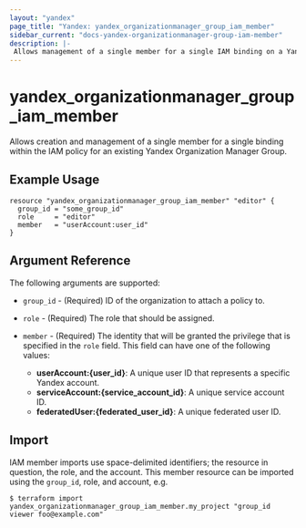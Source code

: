 ```yaml
---
layout: "yandex"
page_title: "Yandex: yandex_organizationmanager_group_iam_member"
sidebar_current: "docs-yandex-organizationmanager-group-iam-member"
description: |-
 Allows management of a single member for a single IAM binding on a Yandex.Cloud Organization Manager Group.
---
```


# yandex\_organizationmanager\_group\_iam\_member

Allows creation and management of a single member for a single binding within
the IAM policy for an existing Yandex Organization Manager Group.

## Example Usage

```hcl
resource "yandex_organizationmanager_group_iam_member" "editor" {
  group_id = "some_group_id"
  role     = "editor"
  member   = "userAccount:user_id"
}
```

## Argument Reference

The following arguments are supported:

* `group_id` - (Required) ID of the organization to attach a policy to.

* `role` - (Required) The role that should be assigned.

* `member` - (Required) The identity that will be granted the privilege that is specified in the `role` field.
  This field can have one of the following values:
  * **userAccount:{user_id}**: A unique user ID that represents a specific Yandex account.
  * **serviceAccount:{service_account_id}**: A unique service account ID.
  * **federatedUser:{federated_user_id}**: A unique federated user ID.

## Import

IAM member imports use space-delimited identifiers; the resource in question, the role, and the account.
This member resource can be imported using the `group_id`, role, and account, e.g.

```
$ terraform import yandex_organizationmanager_group_iam_member.my_project "group_id viewer foo@example.com"
```
